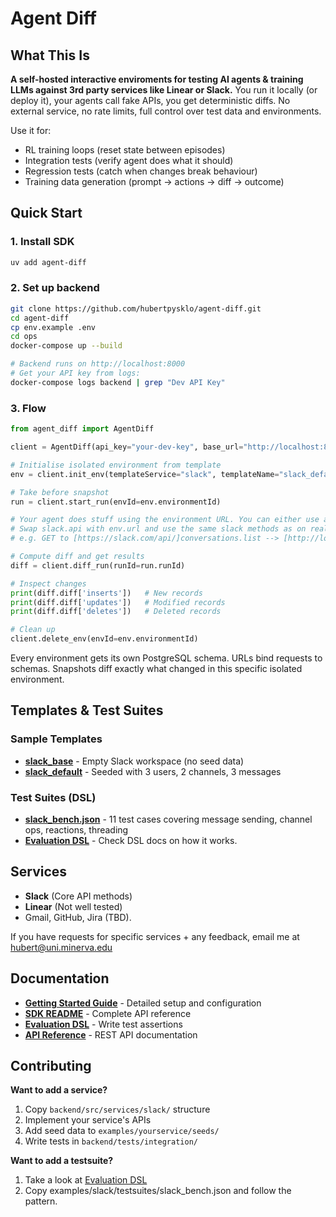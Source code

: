 # Agent Diff


## What This Is

**A self-hosted interactive enviroments for testing AI agents & training LLMs against 3rd party services like Linear or Slack.** You run it locally (or deploy it), your agents call fake APIs, you get deterministic diffs. No external service, no rate limits, full control over test data and environments.

Use it for:
- RL training loops (reset state between episodes)
- Integration tests (verify agent does what it should)
- Regression tests (catch when changes break behaviour)
- Training data generation (prompt → actions → diff → outcome)


## Quick Start

### 1. Install SDK
```bash
uv add agent-diff
```

### 2. Set up backend
```bash
git clone https://github.com/hubertpysklo/agent-diff.git
cd agent-diff
cp env.example .env
cd ops
docker-compose up --build

# Backend runs on http://localhost:8000
# Get your API key from logs:
docker-compose logs backend | grep "Dev API Key"
```

### 3. Flow
```python
from agent_diff import AgentDiff

client = AgentDiff(api_key="your-dev-key", base_url="http://localhost:8000")

# Initialise isolated environment from template
env = client.init_env(templateService="slack", templateName="slack_default", impersonateUserId="U01AGENBOT9")

# Take before snapshot
run = client.start_run(envId=env.environmentId)

# Your agent does stuff using the environment URL. You can either use a sidecar proxy (package coming soon) or swap the URLs directly in MCPs
# Swap slack.api with env.url and use the same slack methods as on real API
# e.g. GET to [https://slack.com/api/]conversations.list --> [http://localhost:8000/api/env/c49bc3c27a4d468ea12a572c6b0b5bd0/services/slack/]conversations.list 

# Compute diff and get results
diff = client.diff_run(runId=run.runId)

# Inspect changes
print(diff.diff['inserts'])   # New records
print(diff.diff['updates'])   # Modified records
print(diff.diff['deletes'])   # Deleted records

# Clean up
client.delete_env(envId=env.environmentId)
```

Every environment gets its own PostgreSQL schema. URLs bind requests to schemas. Snapshots diff exactly what changed in this specific isolated environment.

## Templates & Test Suites

### Sample Templates
- **[slack_base](examples/slack/seeds/)** - Empty Slack workspace (no seed data)
- **[slack_default](examples/slack/seeds/slack_default.json)** - Seeded with 3 users, 2 channels, 3 messages

### Test Suites (DSL)
- **[slack_bench.json](examples/slack/testsuites/slack_bench.json)** - 11 test cases covering message sending, channel ops, reactions, threading
- **[Evaluation DSL](docs/evaluation-dsl.md)** - Check DSL docs on how it works.

## Services

- **Slack** (Core API methods)
- **Linear** (Not well tested)
- Gmail, GitHub, Jira (TBD). 

If you have requests for specific services + any feedback, email me at hubert@uni.minerva.edu

## Documentation

- **[Getting Started Guide](docs/getting-started.md)** - Detailed setup and configuration
- **[SDK README](sdk/agent_diff_pkg/README.md)** - Complete API reference
- **[Evaluation DSL](docs/evaluation-dsl.md)** - Write test assertions
- **[API Reference](docs/api-reference.md)** - REST API documentation


## Contributing

**Want to add a service?**
1. Copy `backend/src/services/slack/` structure
2. Implement your service's APIs
3. Add seed data to `examples/yourservice/seeds/`
4. Write tests in `backend/tests/integration/`

**Want to add a testsuite?**
1. Take a look at [Evaluation DSL](docs/evaluation-dsl.md)
2. Copy examples/slack/testsuites/slack_bench.json and follow the pattern.



